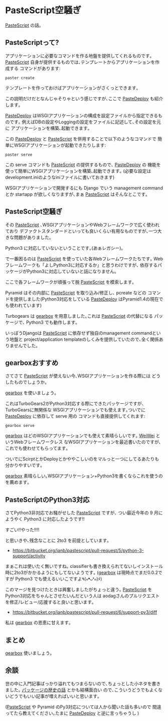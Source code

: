 PasteScript空騒ぎ
=================

[PasteScript](https://pypi.python.org/pypi/PasteScript) の話｡

PasteScriptって?
----------------

アプリケーションに必要なコマンドを作る地盤を提供してくれるものです｡
[PasteScript](https://pypi.python.org/pypi/PasteScript)
自身が提供するものでは､テンプレートからアプリケーションを作成する
コマンドがあります:

``` {.sourceCode .sh}
paster create
```

テンプレートを作っておけばアプリケーションがさくっとできます｡

この説明だけだとなんじゃそりゃという感じですが､ここで
[PasteDeploy](https://pypi.python.org/pypi/PasteDeploy) も紹介します｡

[PasteDeploy](https://pypi.python.org/pypi/PasteDeploy)
はWSGIアプリケーションの構成を設定ファイルから指定できるものです｡
例えばDBの設定やLoggingの設定をファイルに記述して､その設定を元に
アプリケーションを構築､起動できます｡

この [PasteDeploy](https://pypi.python.org/pypi/PasteDeploy) と
[PasteScript](https://pypi.python.org/pypi/PasteScript)
を併用することで以下のようなコマンドで
簡単にWSGIアプリケーションが起動できたりします:

``` {.sourceCode .sh}
paster serve
```

この serve コマンドも
[PasteScript](https://pypi.python.org/pypi/PasteScript)
の提供するもので､
[PasteDeploy](https://pypi.python.org/pypi/PasteDeploy) の
機能を使って簡単にWSGIアプリケーションを構築､起動できます｡
(必要な設定はdevelopment.iniのようなiniファイルに書いておきます)

WSGIアプリケーションで開発するにも Django でいう management command とか
startapp が欲しくなりますが､まぁ
[PasteScript](https://pypi.python.org/pypi/PasteScript)
はそんなとこです｡

PasteScript空騒ぎ
-----------------

その [PasteScript](https://pypi.python.org/pypi/PasteScript)
､WSGIアプリケーションやWebフレームワークで広く使われており
デファクトスタンダードといっても良いくらい有用なものですが､一つ大きな問題がありました｡

Python3 に対応していないということです｡(あぁレガシー)｡

で一番困るのは [PasteScript](https://pypi.python.org/pypi/PasteScript)
を使っていた各Webフレームワークたちです｡
Webフレームワークも「よしPython3に対応するか」と思うわけですが､
依存するパッケージがPython3に対応していないと話になりません｡

ここで各フレームワークが頑張って脱
[PasteScript](https://pypi.python.org/pypi/PasteScript) を模索します｡

Pyramid はその内部に
[PasteScript](https://pypi.python.org/pypi/PasteScript)
を取り込み/修正し､ pcreate などの
コマンドを提供しました(Python3対応をしている
[PasteDeploy](https://pypi.python.org/pypi/PasteDeploy)
はPyramid1.4の現在でも使われています)

Turbogears は [gearbox](https://pypi.python.org/pypi/gearbox/0.0.2)
を用意しました｡これは
[PasteScript](https://pypi.python.org/pypi/PasteScript) の代替になる
パッケージで､ Python3 でも動作します｡

いっぽうDjangoは [PasteScript](https://pypi.python.org/pypi/PasteScript)
に依存せず独自のmanagement commandという地盤と project/application
templateのしくみを提供していたので､全く関係ありませんでした｡

gearboxおすすめ
---------------

さてさて [PasteScript](https://pypi.python.org/pypi/PasteScript)
が使えない今､WSGIアプリケーションを作る際には どうしたものでしょうか｡

[gearbox](https://pypi.python.org/pypi/gearbox/0.0.2) を使いましょう｡

これはTurboGears2がPython3対応する際にできたパッケージですが､TurboGearsに無関係な
WSGIアプリケーションでも使えます｡ついでに
[PasteDeploy](https://pypi.python.org/pypi/PasteDeploy) に依存して serve
用の コマンドも直接提供してくれます:

``` {.sourceCode .sh}
gearbox serve
```

[gearbox](https://pypi.python.org/pypi/gearbox/0.0.2)
はどのWSGIアプリケーションでも使えて素晴らしいです｡
[WeiWei](https://github.com/hirokiky/weiwei) というWebフレームワークレス
なWSGIアプリケーションを最近書いたのですが､これでも使わせてもらってます｡

ついでにScirptとかDeployとかややこしいのをマルっと一つにしてるあたりも分かりやすいです｡

[gearbox](https://pypi.python.org/pypi/gearbox/0.0.2)
素晴らしい｡WSGIアプリケーション+Python3を書くならこれを使うのを薦めます｡

PasteScriptのPython3対応
------------------------

さてPython3非対応でお騒がせした
[PasteScript](https://pypi.python.org/pypi/PasteScript) ですが､
つい最近今年の 9 月にようやく Python3 に対応したようです!!

すごい!!やった!!!!

と思いきや､残念なことに 2to3 を前提としています｡

-   <https://bitbucket.org/ianb/pastescript/pull-request/5/python-3-support/activity>

まぁこれは使いたく無いですね｡
classifierも書き換えられてないしインストール時に2to3がかかるようにもしてないようです｡
([gearbox](https://pypi.python.org/pypi/gearbox/0.0.2)
は現時点でまだ0.0.2ですが Python3 でも使えるいいこですよ٩(๑❛ᴗ❛๑)۶)

このマージを見つけたときは興奮しましたがちょっと違う｡
[PasteScript](https://pypi.python.org/pypi/PasteScript)
をPython3対応をちゃんとさせたいんだという人は
aodagさんのプルリクエストを修正/レビュー/応援すると良いと思います｡

-   <https://bitbucket.org/ianb/pastescript/pull-request/6/support-py3/diff>

私は [gearbox](https://pypi.python.org/pypi/gearbox/0.0.2)
の恩恵に甘えます｡

まとめ
------

[gearbox](https://pypi.python.org/pypi/gearbox/0.0.2) 使いましょう｡

余談
----

世の中に入門記事ばっかり溢れてもつまらないので､ちょっとした小ネタを書きました｡
[パッケージの歴史の話](https://gist.github.com/knzm/5185369)
とかも結構面白い
ので､こういうどうでもよくないどうでもいい記事が増えればいいと思います｡

([PasteScript](https://pypi.python.org/pypi/PasteScript) や Pyramid
のPy3対応については人から聞いた話も多いので
間違ってたら教えてください｡たまに
[PasteDeploy](https://pypi.python.org/pypi/PasteDeploy)
と逆に言っちゃうし )

